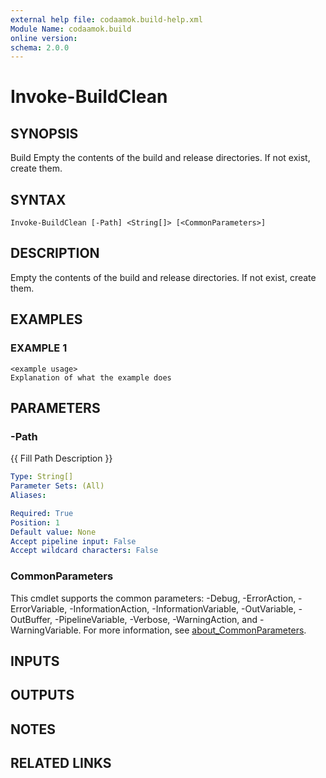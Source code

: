 ```yaml
---
external help file: codaamok.build-help.xml
Module Name: codaamok.build
online version:
schema: 2.0.0
---
```


# Invoke-BuildClean

## SYNOPSIS
Build
Empty the contents of the build and release directories.
If not exist, create them.

## SYNTAX

```
Invoke-BuildClean [-Path] <String[]> [<CommonParameters>]
```

## DESCRIPTION
Empty the contents of the build and release directories.
If not exist, create them.

## EXAMPLES

### EXAMPLE 1
```
<example usage>
Explanation of what the example does
```

## PARAMETERS

### -Path
{{ Fill Path Description }}

```yaml
Type: String[]
Parameter Sets: (All)
Aliases:

Required: True
Position: 1
Default value: None
Accept pipeline input: False
Accept wildcard characters: False
```

### CommonParameters
This cmdlet supports the common parameters: -Debug, -ErrorAction, -ErrorVariable, -InformationAction, -InformationVariable, -OutVariable, -OutBuffer, -PipelineVariable, -Verbose, -WarningAction, and -WarningVariable. For more information, see [about_CommonParameters](http://go.microsoft.com/fwlink/?LinkID=113216).

## INPUTS

## OUTPUTS

## NOTES

## RELATED LINKS
